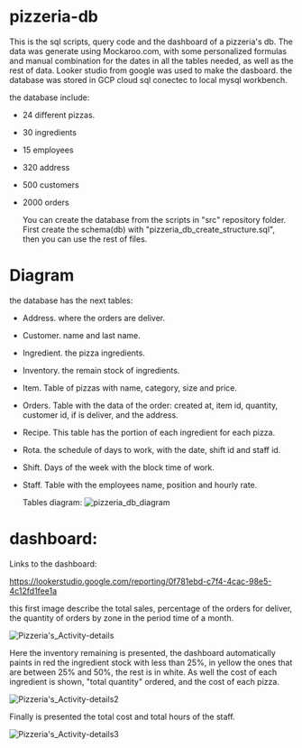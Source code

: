 # pizzeria-db
This is the sql scripts, query code and the dashboard of a pizzeria's db. 
The data was generate using Mockaroo.com, with some personalized formulas and manual combination for the dates in all the tables needed, as well as the rest of data.
Looker studio from google was used to make the dasboard. the database was stored in GCP cloud sql conectec to local mysql workbench.

the database include:
- 24 different pizzas.
- 30 ingredients
- 15 employees
- 320 address
- 500 customers
- 2000 orders

  You can create the database from the scripts in "src" repository folder. First create the schema(db) with "pizzeria_db_create_structure.sql", then you can use the rest of files.


# Diagram
the database has the next tables:
- Address. where the orders are deliver.
- Customer. name and last name.
- Ingredient. the pizza ingredients.
- Inventory. the remain stock of ingredients.
- Item. Table of pizzas with name, category, size and price.
- Orders. Table with the data of the order: created at, item id, quantity, customer id, if is deliver, and the address.
- Recipe. This table has the portion of each ingredient for each pizza.
- Rota. the schedule of days to work, with the date, shift id and staff id.
- Shift. Days of the week with the block time of work.
- Staff. Table with the employees name, position and hourly rate.

  Tables diagram:
  ![pizzeria_db_diagram](https://github.com/Fidel-Angel-Ochoa/pizzeria-db/assets/82437732/f7d8bfa7-d206-4435-8154-5b9a17a34c2a)


# dashboard:

Links to the dashboard:

https://lookerstudio.google.com/reporting/0f781ebd-c7f4-4cac-98e5-4c12fd1fee1a

this first image describe the total sales, percentage of the orders for deliver, the quantity of orders by zone in the period time of a month.

![Pizzeria's_Activity-details](https://github.com/Fidel-Angel-Ochoa/pizzeria-db/assets/82437732/dc6fb167-4170-4550-a6b4-06187710878a)


Here the inventory remaining is presented, the dashboard automatically paints in red the ingredient stock with less than 25%, in yellow the ones that are between 25% and 50%, the rest is in white. As well the cost of each ingredient is shown, "total quantity" ordered, and the cost of each pizza.

![Pizzeria's_Activity-details2](https://github.com/Fidel-Angel-Ochoa/pizzeria-db/assets/82437732/59221d0a-3be5-4980-989d-7278bec3fcd1)


Finally is presented the total cost and total hours of the staff.

![Pizzeria's_Activity-details3](https://github.com/Fidel-Angel-Ochoa/pizzeria-db/assets/82437732/c5707eda-f235-45dc-a6e6-22b2b23218d6)
